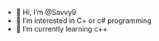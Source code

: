 - 👋 Hi, I’m @Savvy9
- 👀 I’m interested in C+ or c# programming
- 🌱 I’m currently learning c++

<!---
Savvy9/Savvy9 is a ✨ special ✨ repository because its `README.md` (this file) appears on your GitHub profile.
You can click the Preview link to take a look at your changes.
--->
